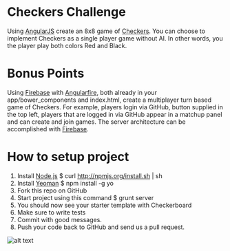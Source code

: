 Checkers Challenge
===================

Using [AngularJS](http://angularjs.org/) create an 8x8 game of [Checkers](http://en.wikipedia.org/wiki/Draughts). You can choose to implement Checkers as a single player game without AI. In other words, you the player play both colors Red and Black.

Bonus Points
===================
Using [Firebase](https://www.firebase.com/) with [Angularfire](https://www.firebase.com/quickstart/angularjs.html), both already in your app/bower_components and index.html, create a multiplayer turn based game of Checkers. For example, players login via GitHub, button supplied in the top left, players that are logged in via GitHub appear in a matchup panel and can create and join games. The server architecture can be accomplished with [Firebase](https://www.firebase.com/login/).


How to setup project
===================
1.  Install [Node.js](http://nodejs.org/)
    $ curl http://npmjs.org/install.sh | sh
2.  Install [Yeoman](http://yeoman.io/)
    $ npm install -g yo
3.  Fork this repo on GitHub
4.  Start project using this command
    $ grunt server
5.  You should now see your starter template with Checkerboard
6.  Make sure to write tests
7.  Commit with good messages.
8.  Push your code back to GitHub and send us a pull request.


![alt text](https://raw.github.com/clearcare/front-end-challenge/master/screenshot.png "Template Image")